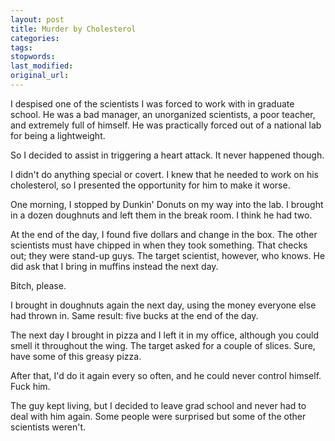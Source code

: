 ```yaml
---
layout: post
title: Murder by Cholesterol
categories:
tags:
stopwords:
last_modified:
original_url:
---
```


I despised one of the scientists I was forced to work with in graduate
school. He was a bad manager, an unorganized scientists, a poor teacher, and extremely
full of himself. He was practically forced out of a national lab for
being a lightweight.

So I decided to assist in triggering a heart attack. It never happened
though.

<!--more-->

I didn't do anything special or covert. I knew that he needed to work
on his cholesterol, so I presented the opportunity for him to make it
worse.

One morning, I stopped by Dunkin' Donuts on my way into the lab. I
brought in a dozen doughnuts and left them in the break room. I think he
had two.

At the end of the day, I found five dollars and change in the box. The
other scientists must have chipped in when they took something. That checks
out; they were stand-up guys. The target scientist, however, who knows.
He did ask that I bring in muffins instead the next day.

Bitch, please.

I brought in doughnuts again the next day, using the money everyone
else had thrown in. Same result: five bucks at the end of the day.

The next day I brought in pizza and I left it in my office, although
you could smell it throughout the wing. The target asked for a couple
of slices. Sure, have some of this greasy pizza.

After that, I'd do it again every so often, and he could never control
himself. Fuck him.

The guy kept living, but I decided to leave grad school and never had
to deal with him again. Some people were surprised but some of the
other scientists weren't.
